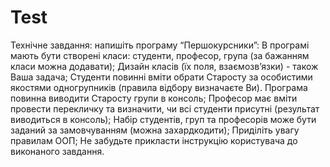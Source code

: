 # Test
Технічне завдання: напишіть програму “Першокурсники”:
В програмі мають бути створені класи: студенти, професор, група (за бажанням класи можна додавати);
Дизайн класів (їх поля, взаємозв’язки) - також Ваша задача;
Студенти повинні вміти обрати Старосту за особистими якостями одногрупників (правила відбору визначаєте Ви). Програма повинна виводити Старосту групи в консоль;
Професор має вміти провести перекличку та визначити, чи всі студенти присутні (результат виводиться в консоль);
Набір студентів, груп та професорів може бути заданий за замовчуванням (можна захардкодити);
Приділіть увагу правилам ООП;
Не забудьте прикласти інструкцію користувача до виконаного завдання.
